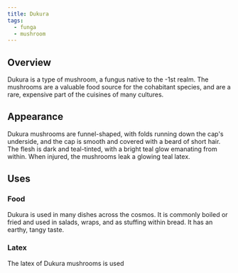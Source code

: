 ```yaml
---
title: Dukura
tags:
  - funga
  - mushroom
---
```

## Overview
Dukura is a type of mushroom, a fungus native to the -1st realm. The mushrooms are a valuable food source for the cohabitant species, and are a rare, expensive part of the cuisines of many cultures.
## Appearance
Dukura mushrooms are funnel-shaped, with folds running down the cap's underside, and the cap is smooth and covered with a beard of short hair. The flesh is dark and teal-tinted, with a bright teal glow emanating from within. When injured, the mushrooms leak a glowing teal latex.
## Uses
### Food
Dukura is used in many dishes across the cosmos. It is commonly boiled or fried and used in salads, wraps, and as stuffing within bread. It has an earthy, tangy taste.
### Latex
The latex of Dukura mushrooms is used 